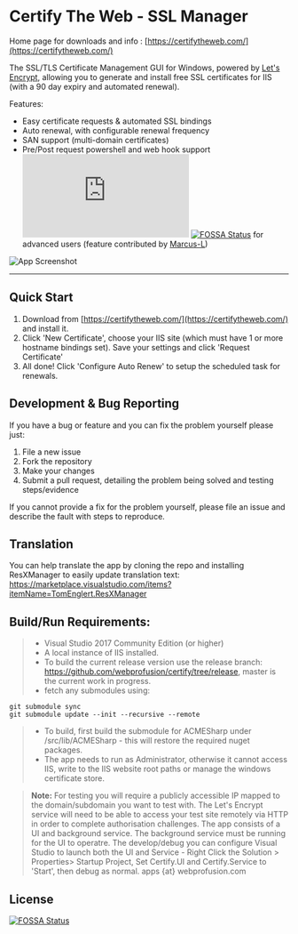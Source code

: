 # Certify The Web - SSL Manager

Home page for downloads and info : [https://certifytheweb.com/](https://certifytheweb.com/)

The SSL/TLS Certificate Management GUI for Windows, powered by [Let's Encrypt](https://letsencrypt.org/), allowing you to generate and install free SSL certificates for IIS (with a 90 day expiry and automated renewal).

Features:
- Easy certificate requests & automated SSL bindings
- Auto renewal, with configurable renewal frequency
- SAN support (multi-domain certificates)
- Pre/Post request powershell and web hook support ![scripting hooks](https://github.com/webprofusion/certify/blob/master/docs/Request%20Script%20Hooks.md) [![FOSSA Status](https://app.fossa.io/api/projects/git%2Bgithub.com%2FPrerequisite%2FCertify.svg?type=shield)](https://app.fossa.io/projects/git%2Bgithub.com%2FPrerequisite%2FCertify?ref=badge_shield)
for advanced users (feature contributed by [Marcus-L](https://github.com/Marcus-L))

![App Screenshot](https://certifytheweb.com/images/screen3.png)


----------
Quick Start
----------
1. Download from [https://certifytheweb.com/](https://certifytheweb.com/) and install it.
2. Click 'New Certificate', choose your IIS site (which must have 1 or more hostname bindings set). Save your settings and click 'Request Certificate'
3. All done! Click 'Configure Auto Renew' to setup the scheduled task for renewals.

Development & Bug Reporting
-------------

If you have a bug or feature and you can fix the problem yourself please just:

   1. File a new issue
   2. Fork the repository
   2. Make your changes 
   3. Submit a pull request, detailing the problem being solved and testing steps/evidence
   
If you cannot provide a fix for the problem yourself, please file an issue and describe the fault with steps to reproduce.

Translation
------------

You can help translate the app by cloning the repo and installing ResXManager to easily update translation text:
https://marketplace.visualstudio.com/items?itemName=TomEnglert.ResXManager



Build/Run Requirements:
----------------------

> - Visual Studio 2017 Community Edition (or higher) 
> - A local instance of IIS installed.
> - To build the current release version use the release branch: https://github.com/webprofusion/certify/tree/release, master is the current work in progress.
> - fetch any submodules using:
```
git submodule sync
git submodule update --init --recursive --remote
```

> - To build, first build the submodule for ACMESharp under /src/lib/ACMESharp - this will restore the required nuget packages.
> - The app needs to run as Administrator, otherwise it cannot access IIS, write to the IIS website root paths or manage the windows certificate store.

> **Note:**  For testing you will require a publicly accessible IP mapped to the domain/subdomain you want to test with. The Let's Encrypt service will need to be able to access your test site remotely via HTTP in order to complete authorisation challenges.
> The app consists of a UI and background service. The background service must be running for the UI to operatre. The develop/debug you can configure Visual Studio to launch both the UI and Service - Right Click the Solution > Properties> Startup Project, Set Certify.UI and Certify.Service to 'Start', then debug as normal. 
apps {at} webprofusion.com



## License
[![FOSSA Status](https://app.fossa.io/api/projects/git%2Bgithub.com%2FPrerequisite%2FCertify.svg?type=large)](https://app.fossa.io/projects/git%2Bgithub.com%2FPrerequisite%2FCertify?ref=badge_large)
